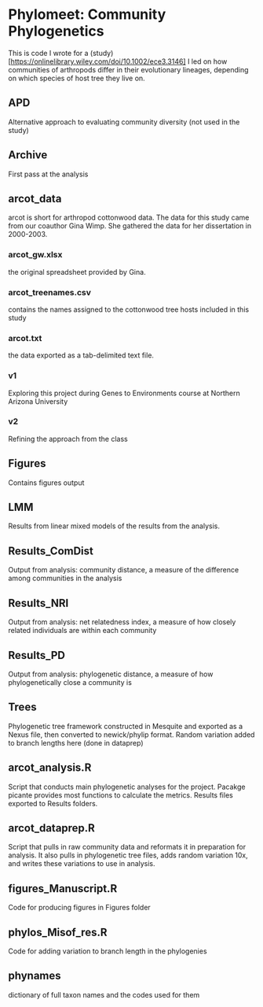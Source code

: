 # Phylomeet: Community Phylogenetics
 
This is code I wrote for a (study)[https://onlinelibrary.wiley.com/doi/10.1002/ece3.3146] I led on how communities of arthropods differ in their evolutionary lineages, depending on which species of host tree they live on. 


## APD
Alternative approach to evaluating community diversity (not used in the study)

## Archive
First pass at the analysis

## arcot_data
arcot is short for arthropod cottonwood data. The data for this study came from our coauthor Gina Wimp. She gathered the data for her dissertation in 2000-2003. 

### arcot_gw.xlsx 
the original spreadsheet provided by Gina.

### arcot_treenames.csv
contains the names assigned to the cottonwood tree hosts included in this study

### arcot.txt 
the data exported as a tab-delimited text file.

### v1
Exploring this project during Genes to Environments course at Northern Arizona University

### v2
Refining the approach from the class

## Figures
Contains figures output

## LMM
Results from linear mixed models of the results from the analysis.

## Results_ComDist
Output from analysis: community distance, a measure of the difference among communities in the analysis

## Results_NRI
Output from analysis: net relatedness index, a measure of how closely related individuals are within each community

## Results_PD
Output from analysis: phylogenetic distance, a measure of how phylogenetically close a community is

## Trees
Phylogenetic tree framework constructed in Mesquite and exported as a Nexus file, then converted to newick/phylip format. Random variation added to branch lengths here (done in dataprep)

## arcot_analysis.R
Script that conducts main phylogenetic analyses for the project. Pacakge picante provides most functions to calculate the metrics. Results files exported to Results folders.

## arcot_dataprep.R
Script that pulls in raw community data and reformats it in preparation for analysis. It also pulls in phylogenetic tree files, adds random variation 10x, and writes these variations to use in analysis.

## figures_Manuscript.R
Code for producing figures in Figures folder

## phylos_Misof_res.R
Code for adding variation to branch length in the phylogenies

## phynames
dictionary of full taxon names and the codes used for them


